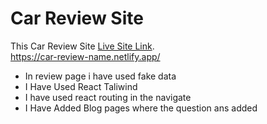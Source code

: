# Car Review Site

This Car Review Site [Live Site Link](https://car-review-name.netlify.app/).
<br>
https://car-review-name.netlify.app/

* In review page i have used fake data
* I Have Used React Taliwind 
* I have used react routing in the navigate
* I Have Added Blog pages where the question ans added
